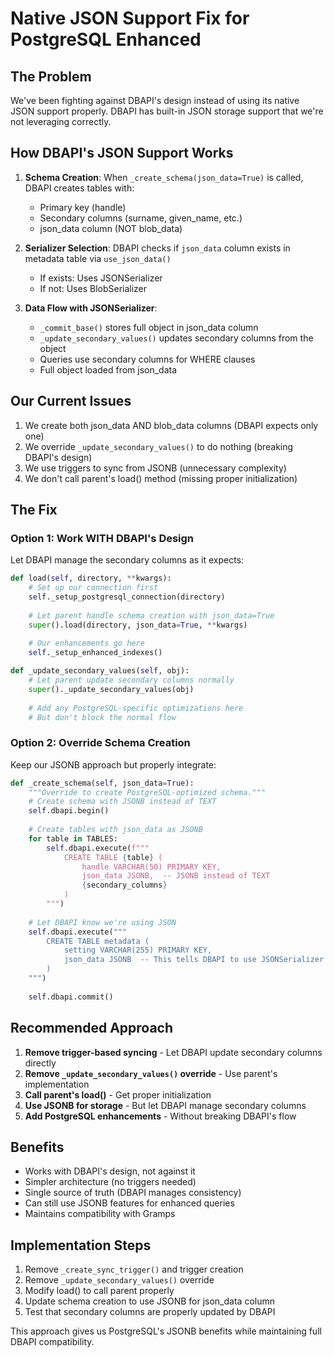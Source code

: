# Native JSON Support Fix for PostgreSQL Enhanced

## The Problem

We've been fighting against DBAPI's design instead of using its native JSON support properly. DBAPI has built-in JSON storage support that we're not leveraging correctly.

## How DBAPI's JSON Support Works

1. **Schema Creation**: When `_create_schema(json_data=True)` is called, DBAPI creates tables with:
   - Primary key (handle)
   - Secondary columns (surname, given_name, etc.)
   - json_data column (NOT blob_data)

2. **Serializer Selection**: DBAPI checks if `json_data` column exists in metadata table via `use_json_data()`
   - If exists: Uses JSONSerializer
   - If not: Uses BlobSerializer

3. **Data Flow with JSONSerializer**:
   - `_commit_base()` stores full object in json_data column
   - `_update_secondary_values()` updates secondary columns from the object
   - Queries use secondary columns for WHERE clauses
   - Full object loaded from json_data

## Our Current Issues

1. We create both json_data AND blob_data columns (DBAPI expects only one)
2. We override `_update_secondary_values()` to do nothing (breaking DBAPI's design)
3. We use triggers to sync from JSONB (unnecessary complexity)
4. We don't call parent's load() method (missing proper initialization)

## The Fix

### Option 1: Work WITH DBAPI's Design

Let DBAPI manage the secondary columns as it expects:

```python
def load(self, directory, **kwargs):
    # Set up our connection first
    self._setup_postgresql_connection(directory)
    
    # Let parent handle schema creation with json_data=True
    super().load(directory, json_data=True, **kwargs)
    
    # Our enhancements go here
    self._setup_enhanced_indexes()

def _update_secondary_values(self, obj):
    # Let parent update secondary columns normally
    super()._update_secondary_values(obj)
    
    # Add any PostgreSQL-specific optimizations here
    # But don't block the normal flow
```

### Option 2: Override Schema Creation

Keep our JSONB approach but properly integrate:

```python
def _create_schema(self, json_data=True):
    """Override to create PostgreSQL-optimized schema."""
    # Create schema with JSONB instead of TEXT
    self.dbapi.begin()
    
    # Create tables with json_data as JSONB
    for table in TABLES:
        self.dbapi.execute(f"""
            CREATE TABLE {table} (
                handle VARCHAR(50) PRIMARY KEY,
                json_data JSONB,  -- JSONB instead of TEXT
                {secondary_columns}
            )
        """)
    
    # Let DBAPI know we're using JSON
    self.dbapi.execute("""
        CREATE TABLE metadata (
            setting VARCHAR(255) PRIMARY KEY,
            json_data JSONB  -- This tells DBAPI to use JSONSerializer
        )
    """)
    
    self.dbapi.commit()
```

## Recommended Approach

1. **Remove trigger-based syncing** - Let DBAPI update secondary columns directly
2. **Remove `_update_secondary_values()` override** - Use parent's implementation
3. **Call parent's load()** - Get proper initialization
4. **Use JSONB for storage** - But let DBAPI manage secondary columns
5. **Add PostgreSQL enhancements** - Without breaking DBAPI's flow

## Benefits

- Works with DBAPI's design, not against it
- Simpler architecture (no triggers needed)
- Single source of truth (DBAPI manages consistency)
- Can still use JSONB features for enhanced queries
- Maintains compatibility with Gramps

## Implementation Steps

1. Remove `_create_sync_trigger()` and trigger creation
2. Remove `_update_secondary_values()` override
3. Modify load() to call parent properly
4. Update schema creation to use JSONB for json_data column
5. Test that secondary columns are properly updated by DBAPI

This approach gives us PostgreSQL's JSONB benefits while maintaining full DBAPI compatibility.
